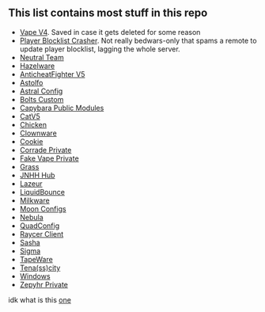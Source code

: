 ## This list contains most stuff in this repo
- [Vape V4](https://github.com/7GrandDadPGN/VapeV4ForRoblox). Saved in case it gets deleted for some reason
- [Player Blocklist Crasher](Other/PlayerBlockListCrasher.lua). Not really bedwars-only that spams a remote to update player blocklist, lagging the whole server.
- [Neutral Team](Other/neutralteam.lua)
- [Hazelware](Other/hazelware_leak.lua)
- [AnticheatFighter V5](SkiddedVapeCustoms/AnticheatFighter/)
- [Astolfo](SkiddedVapeCustoms/Astolfo/)
- [Astral Config](SkiddedVapeCustoms/AstralConfig/)
- [Bolts Custom](SkiddedVapeCustoms/Bolts-Custom/)
- [Capybara Public Modules](SkiddedVapeCustoms/Capybara/)
- [CatV5](SkiddedVapeCustoms/CatV5/)
- [Chicken](SkiddedVapeCustoms/Chicken/)
- [Clownware](SkiddedVapeCustoms/Clownware/)
- [Cookie](SkiddedVapeCustoms/Cookie/)
- [Corrade Private](SkiddedVapeCustoms/CorradePrivate/)
- [Fake Vape Private](SkiddedVapeCustoms/FakePrivate/)
- [Grass](SkiddedVapeCustoms/Grass/)
- [JNHH Hub](SkiddedVapeCustoms/JNHH/)
- [Lazeur](SkiddedVapeCustoms/Lazeur/)
- [LiquidBounce](SkiddedVapeCustoms/LiquidBounce/)
- [Milkware](SkiddedVapeCustoms/Milkware/)
- [Moon Configs](SkiddedVapeCustoms/Moon/)
- [Nebula](SkiddedVapeCustoms/Nebula)
- [QuadConfig](SkiddedVapeCustoms/Quadconfig/)
- [Raycer Client](SkiddedVapeCustoms/RaycerPrivate/)
- [Sasha](SkiddedVapeCustoms/Sasha/)
- [Sigma](SkiddedVapeCustoms/Sigma/)
- [TapeWare](SkiddedVapeCustoms/TapeWare/)
- [Tena(ss)city](SkiddedVapeCustoms/Tenacity/)
- [Windows](SkiddedVapeCustoms/Windows/)
- [Zepyhr Private](SkiddedVapeCustoms)


idk what is this [one](SkiddedVapeCustoms/6872274481.lua)